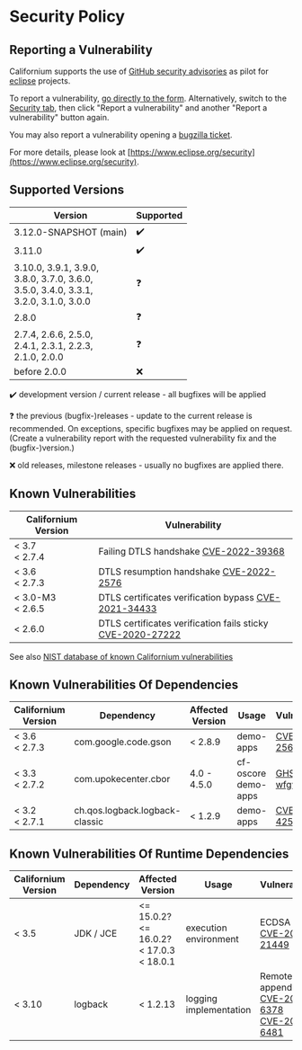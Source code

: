 # Security Policy

## Reporting a Vulnerability

Californium supports the use of [GitHub security advisories](https://help.github.com/en/articles/managing-security-vulnerabilities-in-your-project) as pilot for [eclipse](https://www.eclipse.org/) projects.

To report a vulnerability, [go directly to the form](https://github.com/eclipse-californium/californium/security/advisories/new). Alternatively, switch to the [Security tab](https://github.com/eclipse-californium/californium/security), then click "Report a vulnerability" and another "Report a vulnerability" button again.

You may also report a vulnerability opening a [bugzilla ticket](https://bugs.eclipse.org/bugs/enter_bug.cgi?product=Community&component=Vulnerability+Reports&keywords=security&groups=Security_Advisories).

For more details, please look at [https://www.eclipse.org/security](https://www.eclipse.org/security).

## Supported Versions

| Version | Supported          |
| ------- | ------------------ |
| 3.12.0-SNAPSHOT (main) | :heavy_check_mark: |
| 3.11.0 | :heavy_check_mark: |
| 3.10.0, 3.9.1, 3.9.0,<br/> 3.8.0, 3.7.0, 3.6.0,<br/> 3.5.0, 3.4.0, 3.3.1,<br/> 3.2.0, 3.1.0, 3.0.0 | :question: |
| 2.8.0   | :question: |
| 2.7.4, 2.6.6, 2.5.0,<br/> 2.4.1, 2.3.1, 2.2.3,<br/> 2.1.0, 2.0.0 | :question: |
| before 2.0.0   | :x: |

:heavy_check_mark: development version / current release - all bugfixes will be applied

:question: the previous (bugfix-)releases - update to the current release is recommended. On exceptions, specific bugfixes may be applied on request. (Create a vulnerability report with the requested vulnerability fix and the (bugfix-)version.)

:x: old releases, milestone releases - usually no bugfixes are applied there.

## Known Vulnerabilities

| Californium Version | Vulnerability
| ------------------- | ----------
| < 3.7 <br/> < 2.7.4 | Failing DTLS handshake [CVE-2022-39368](https://cve.report/CVE-2022-39368)
| < 3.6 <br/> < 2.7.3 | DTLS resumption handshake [CVE-2022-2576](https://cve.report/CVE-2022-2576)
| < 3.0-M3 <br/> < 2.6.5 | DTLS certificates verification bypass [CVE-2021-34433](https://cve.report/CVE-2021-34433)
| < 2.6.0 | DTLS certificates verification fails sticky [CVE-2020-27222](https://cve.report/CVE-2020-27222)

See also [NIST database of known Californium vulnerabilities](https://nvd.nist.gov/vuln/search/results?form_type=Basic&results_type=overview&query=Californium&search_type=all)

## Known Vulnerabilities Of Dependencies

| Californium Version | Dependency | Affected Version | Usage | Vulnerability
| ------------------- | ---------- | ---------------- | ----- | -------------
| < 3.6 <br/> < 2.7.3 | com.google.code.gson |  < 2.8.9 | demo-apps | [CVE 2022-25647](https://cve.report/CVE-2022-25647)
| < 3.3 <br/> < 2.7.2 | com.upokecenter.cbor | 4.0 - 4.5.0 | cf-oscore <br/> demo-apps | [GHSA-fj2w-wfgv-mwq6](https://github.com/peteroupc/CBOR-Java/security/advisories/GHSA-fj2w-wfgv-mwq6)
| < 3.2 <br/> < 2.7.1 | ch.qos.logback.logback-classic | < 1.2.9 | demo-apps | [CVE-2021-42550](https://cve.report/CVE-2021-42550)

## Known Vulnerabilities Of Runtime Dependencies

| Californium Version | Dependency | Affected Version | Usage | Vulnerability
| ------------------- | ---------- | ---------------- | ----- | -------------
| < 3.5 | JDK / JCE | <= 15.0.2? <br/> <= 16.0.2? <br/> < 17.0.3 <br/> < 18.0.1 | execution environment | ECDSA [CVE-2022-21449](https://cve.mitre.org/cgi-bin/cvename.cgi?name=CVE-2022-21449)
| < 3.10 | logback | < 1.2.13 | logging implementation | Remote appender [CVE-2023-6378](https://nvd.nist.gov/vuln/detail/CVE-2023-6378)<br/>[CVE-2023-6481](https://nvd.nist.gov/vuln/detail/CVE-2023-6481)
